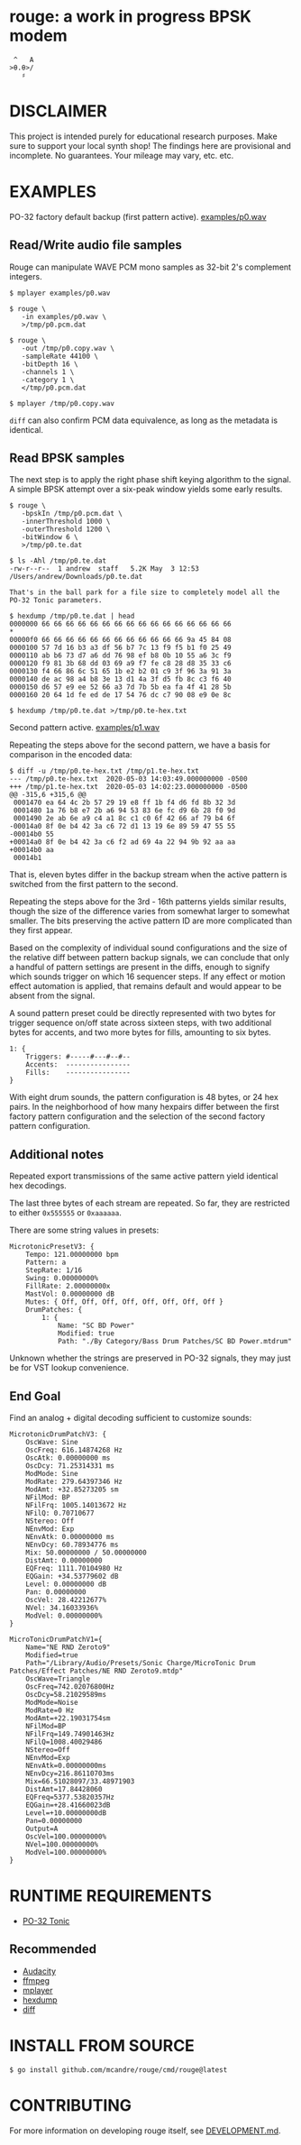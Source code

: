 # rouge: a work in progress BPSK modem

```text
 ^   A
>θ.θ>/
   ♯
```

# DISCLAIMER

This project is intended purely for educational research purposes. Make sure to support your local synth shop! The findings here are provisional and incomplete. No guarantees. Your mileage may vary, etc. etc.

# EXAMPLES

PO-32 factory default backup (first pattern active). [examples/p0.wav](examples/p0.wav)

## Read/Write audio file samples

Rouge can manipulate WAVE PCM mono samples as 32-bit 2's complement integers.

```console
$ mplayer examples/p0.wav

$ rouge \
   -in examples/p0.wav \
   >/tmp/p0.pcm.dat

$ rouge \
   -out /tmp/p0.copy.wav \
   -sampleRate 44100 \
   -bitDepth 16 \
   -channels 1 \
   -category 1 \
   </tmp/p0.pcm.dat

$ mplayer /tmp/p0.copy.wav
```

`diff` can also confirm PCM data equivalence, as long as the metadata is identical.

## Read BPSK samples

The next step is to apply the right phase shift keying algorithm to the signal. A simple BPSK attempt over a six-peak window yields some early results.

```console
$ rouge \
   -bpskIn /tmp/p0.pcm.dat \
   -innerThreshold 1000 \
   -outerThreshold 1200 \
   -bitWindow 6 \
   >/tmp/p0.te.dat

$ ls -Ahl /tmp/p0.te.dat
-rw-r--r--  1 andrew  staff   5.2K May  3 12:53 /Users/andrew/Downloads/p0.te.dat

That's in the ball park for a file size to completely model all the PO-32 Tonic parameters.

$ hexdump /tmp/p0.te.dat | head
0000000 66 66 66 66 66 66 66 66 66 66 66 66 66 66 66 66
*
00000f0 66 66 66 66 66 66 66 66 66 66 66 66 9a 45 84 08
0000100 57 7d 16 b3 a3 df 56 b7 7c 13 f9 f5 b1 f0 25 49
0000110 ab b6 73 d7 a6 dd 76 98 ef b8 0b 10 55 a6 3c f9
0000120 f9 81 3b 68 dd 03 69 a9 f7 fe c8 28 d8 35 33 c6
0000130 f4 66 86 6c 51 65 1b e2 b2 01 c9 3f 96 3a 91 3a
0000140 de ac 98 a4 b8 3e 13 d1 4a 3f d5 fb 8c c3 f6 40
0000150 d6 57 e9 ee 52 66 a3 7d 7b 5b ea fa 4f 41 28 5b
0000160 20 64 1d fe ed de 17 54 76 dc c7 90 08 e9 0e 8c

$ hexdump /tmp/p0.te.dat >/tmp/p0.te-hex.txt
```

Second pattern active. [examples/p1.wav](examples/p1.wav)

Repeating the steps above for the second pattern, we have a basis for comparison in the encoded data:

```console
$ diff -u /tmp/p0.te-hex.txt /tmp/p1.te-hex.txt
--- /tmp/p0.te-hex.txt	2020-05-03 14:03:49.000000000 -0500
+++ /tmp/p1.te-hex.txt	2020-05-03 14:02:23.000000000 -0500
@@ -315,6 +315,6 @@
 0001470 ea 64 4c 2b 57 29 19 e8 ff 1b f4 d6 fd 8b 32 3d
 0001480 1a 76 b8 e7 2b a6 94 53 83 6e fc d9 6b 28 f0 9d
 0001490 2e ab 6e a9 c4 a1 8c c1 c0 6f 42 66 af 79 b4 6f
-00014a0 8f 0e b4 42 3a c6 72 d1 13 19 6e 89 59 47 55 55
-00014b0 55
+00014a0 8f 0e b4 42 3a c6 f2 ad 69 4a 22 94 9b 92 aa aa
+00014b0 aa
 00014b1
```

That is, eleven bytes differ in the backup stream when the active pattern is switched from the first pattern to the second.

Repeating the steps above for the 3rd - 16th patterns yields similar results, though the size of the difference varies from somewhat larger to somewhat smaller. The bits preserving the active pattern ID are more complicated than they first appear.

Based on the complexity of individual sound configurations and the size of the relative diff between pattern backup signals, we can conclude that only a handful of pattern settings are present in the diffs, enough to signify which sounds trigger on which 16 sequencer steps. If any effect or motion effect automation is applied, that remains default and would appear to be absent from the signal.

A sound pattern preset could be directly represented with two bytes for trigger sequence on/off state across sixteen steps, with two additional bytes for accents, and two more bytes for fills, amounting to six bytes.

```
1: {
	Triggers: #-----#---#--#--
	Accents:  ----------------
	Fills:    ----------------
}
```

With eight drum sounds, the pattern configuration is 48 bytes, or 24 hex pairs. In the neighborhood of how many hexpairs differ between the first factory pattern configuration and the selection of the second factory pattern configuration.

## Additional notes

Repeated export transmissions of the same active pattern yield identical hex decodings.

The last three bytes of each stream are repeated. So far, they are restricted to either `0x555555` or `0xaaaaaa`.

There are some string values in presets:

```
MicrotonicPresetV3: {
	Tempo: 121.00000000 bpm
	Pattern: a
	StepRate: 1/16
	Swing: 0.00000000%
	FillRate: 2.00000000x
	MastVol: 0.00000000 dB
	Mutes: { Off, Off, Off, Off, Off, Off, Off, Off }
	DrumPatches: {
		1: {
			Name: "SC BD Power"
			Modified: true
			Path: "./By Category/Bass Drum Patches/SC BD Power.mtdrum"
```

Unknown whether the strings are preserved in PO-32 signals, they may just be for VST lookup convenience.

## End Goal

Find an analog + digital decoding sufficient to customize sounds:

```
MicrotonicDrumPatchV3: {
	OscWave: Sine
	OscFreq: 616.14874268 Hz
	OscAtk: 0.00000000 ms
	OscDcy: 71.25314331 ms
	ModMode: Sine
	ModRate: 279.64397346 Hz
	ModAmt: +32.85273205 sm
	NFilMod: BP
	NFilFrq: 1005.14013672 Hz
	NFilQ: 0.70710677
	NStereo: Off
	NEnvMod: Exp
	NEnvAtk: 0.00000000 ms
	NEnvDcy: 60.78934776 ms
	Mix: 50.00000000 / 50.00000000
	DistAmt: 0.00000000
	EQFreq: 1111.70104980 Hz
	EQGain: +34.53779602 dB
	Level: 0.00000000 dB
	Pan: 0.00000000
	OscVel: 28.42212677%
	NVel: 34.16033936%
	ModVel: 0.00000000%
}

MicroTonicDrumPatchV1={
	Name="NE RND Zeroto9"
	Modified=true
	Path="/Library/Audio/Presets/Sonic Charge/MicroTonic Drum Patches/Effect Patches/NE RND Zeroto9.mtdp"
	OscWave=Triangle
	OscFreq=742.02076800Hz
	OscDcy=58.21029589ms
	ModMode=Noise
	ModRate=0 Hz
	ModAmt=+22.19031754sm
	NFilMod=BP
	NFilFrq=149.74901463Hz
	NFilQ=1008.40029486
	NStereo=Off
	NEnvMod=Exp
	NEnvAtk=0.00000000ms
	NEnvDcy=216.86110703ms
	Mix=66.51028097/33.48971903
	DistAmt=17.84428060
	EQFreq=5377.53820357Hz
	EQGain=+28.41660023dB
	Level=+10.00000000dB
	Pan=0.00000000
	Output=A
	OscVel=100.00000000%
	NVel=100.00000000%
	ModVel=100.00000000%
}
```

# RUNTIME REQUIREMENTS

* [PO-32 Tonic](https://teenage.engineering/products/po-32)

## Recommended

* [Audacity](https://www.audacityteam.org/)
* [ffmpeg](https://www.ffmpeg.org/)
* [mplayer](http://www.mplayerhq.hu/)
* [hexdump](http://man7.org/linux/man-pages/man1/hexdump.1.html)
* [diff](https://linux.die.net/man/1/diff)

# INSTALL FROM SOURCE

```console
$ go install github.com/mcandre/rouge/cmd/rouge@latest
```

# CONTRIBUTING

For more information on developing rouge itself, see [DEVELOPMENT.md](DEVELOPMENT.md).
